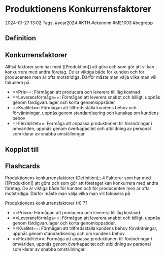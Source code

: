 # Produktionens Konkurrensfaktorer

2024-01-27 13:02
Tags: #year2024 #KTH #ekonomi #ME1003 #begrepp

## Definition

## Konkurrensfaktorer

Alltså faktorer som har med [[Produktion]] att göra och som gör att vi kan konkurrera med andra företag. De är viktiga både för kunden och för producenten men är ofta motstridiga. Därför måste man välja vilka man vill fokusera på.

- ==Pris==: Förmågan att producera och leverera till låg kostnad
- ==Leveransförmåga==: Förmågan att leverera snabbt och billigt, uppnås genom färdigvarulager och korta genomloppstider
- ==Kvalitet==: Förmågan att tillfredsställa kundens behov och förväntningar, uppnås genom standardisering och kunskap om kundens behov
- ==Flexibilitet==: Förmåga att anpassa produktionen till förändringar i omvärlden, uppnås genom överkapacitet och utbildning av personal som klarar av snabba omställningar

## Kopplat till

## Flashcards

Produktionens konkurrensfaktorer (Definition);; 4 Faktorer som har med [[Produktion]] att göra och som gör att företaget kan konkurrera med andra företag. De är viktiga både för kunden och för producenten men är ofta motstridiga. Därför måste man välja vilka man vill fokusera på

Produktionens konkurrensfaktorer (4)
??
- ==Pris==: Förmågan att producera och leverera till låg kostnad.
- ==Leveransförmåga==: Förmågan att leverera snabbt och billigt, uppnås genom färdigvarulager och korta genomloppstider.
- ==Kvalitet==: Förmågan att tillfredsställa kundens behov förväntningar, uppnås genom standardisering och om kundens behov.
- ==Flexibilitet==: Förmåga att anpassa produktionen till förändringar i omvärlden, uppnås genom överkapacitet och utbildning av personal som klarar av snabba omställningar.
